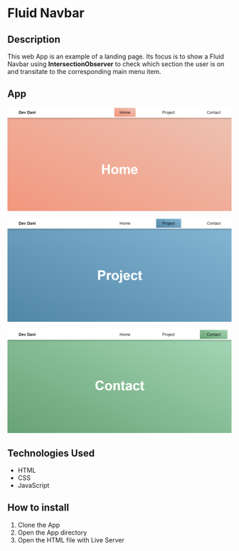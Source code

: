# Fluid Navbar

## Description

This web App is an example of a landing page. Its focus is to show a Fluid Navbar using **IntersectionObserver** to check which section the user is on and transitate to the corresponding main menu item.

## App

![Screenshot1](https://github.com/danielejsantos/fluid-navbar/blob/master/assets/screenshot1.PNG)

![Screenshot2](https://github.com/danielejsantos/fluid-navbar/blob/master/assets/screenshot2.PNG)

![Screenshot3](https://github.com/danielejsantos/fluid-navbar/blob/master/assets/screenshot3.PNG)

## Technologies Used
- HTML
- CSS
- JavaScript

## How to install
1. Clone the App
2. Open the App directory
3. Open the HTML file with Live Server
